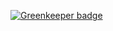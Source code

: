 

[![Greenkeeper badge](https://badges.greenkeeper.io/patrickleet/survivejs.svg)](https://greenkeeper.io/)